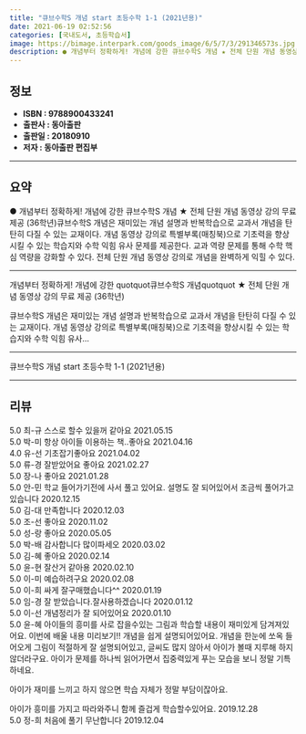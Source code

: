 ```yaml
---
title: "큐브수학S 개념 start 초등수학 1-1 (2021년용)"
date: 2021-06-19 02:52:56
categories: [국내도서, 초등학습서]
image: https://bimage.interpark.com/goods_image/6/5/7/3/291346573s.jpg
description: ● 개념부터 정확하게! 개념에 강한 큐브수학S 개념 ★ 전체 단원 개념 동영상 강의 무료 제공 (36학년)큐브수학S 개념은 재미있는 개념 설명과 반복학습으로 교과서 개념을 탄탄히 다질 수 있는 교재이다. 개념 동영상 강의로 특별부록(매칭북)으로 기초력을 향상시킬 수 있는 학습지와 수학
---
```


## **정보**

- **ISBN : 9788900433241**
- **출판사 : 동아출판**
- **출판일 : 20180910**
- **저자 : 동아출판 편집부**

------



## **요약**

●  개념부터 정확하게! 개념에 강한 큐브수학S 개념 ★ 전체 단원 개념 동영상 강의 무료 제공 (36학년)큐브수학S 개념은 재미있는 개념 설명과 반복학습으로 교과서 개념을 탄탄히 다질 수 있는 교재이다. 개념 동영상 강의로 특별부록(매칭북)으로 기초력을 향상시킬 수 있는 학습지와 수학 익힘 유사 문제를 제공한다. 교과 역량 문제를 통해 수학 핵심 역량을 강화할 수 있다. 전체 단원 개념 동영상 강의로 개념을 완벽하게 익힐 수 있다.

------

개념부터 정확하게! 개념에 강한 quotquot큐브수학S 개념quotquot
★ 전체 단원 개념 동영상 강의 무료 제공 (36학년)

큐브수학S 개념은 재미있는 개념 설명과 반복학습으로 교과서 개념을 탄탄히 다질 수 있는 교재이다. 개념 동영상 강의로 특별부록(매칭북)으로 기초력을 향상시킬 수 있는 학습지와 수학 익힘 유사... 

------


큐브수학S 개념 start 초등수학 1-1 (2021년용) 

------


## **리뷰** 

5.0 최-규 스스로 할수 있을꺼 같아요 2021.05.15 <br/>5.0 박-미 항상 아이들 이용하는 책..좋아요 2021.04.16 <br/>4.0 유-선 기초잡기좋아요 2021.04.02 <br/>5.0 류-경 잘받았어요 좋아요 2021.02.27 <br/>5.0 장-나 좋아요 2021.01.28 <br/>5.0 안-민 학교 들어가기전에 사서 풀고 있어요.
설명도 잘 되어있어서
조금씩 풀어가고 있습니다 2020.12.15 <br/>5.0 김-대 만족합니다 2020.12.03 <br/>5.0 조-선 좋아요 2020.11.02 <br/>5.0 성-랑 좋아요 2020.05.05 <br/>5.0 박-배 감사합니다
많이파세오 2020.03.02 <br/>5.0 김-혜 좋아요 2020.02.14 <br/>5.0 윤-현 잘산거 같아용
 2020.02.10 <br/>5.0 이-미 예습하려구요 2020.02.08 <br/>5.0 이-희 싸게 잘구매했습니다^^ 2020.01.19 <br/>5.0 임-경 잘 받았습니다.잘사용하겠습니다  2020.01.12 <br/>5.0 이-선 개념정리가 잘 되어있어요 2020.01.10 <br/>5.0 윤-혜 아이들의 흥미를 사로 잡을수있는 그림과 학습할 내용이 재미있게 담겨져있어요.
이번에 배울 내용 미리보기!!
개념을 쉽게 설명되어있어요.
개념을 한눈에 쏘옥 들어오게 그림이 적절하게 잘 설명되어있고,
글씨도 많지 않아서 아이가 볼때 지루해 하지 않더라구요.
아이가 문제를 하나씩 읽어가면서 집중력있게 푸는 모습을 보니 정말 기특하네요.

아이가 재미를 느끼고 하지 않으면 학습 자체가 정말 부담이잖아요.

아이가 흥미를 가지고 따라와주니 함께 즐겁게 학습할수있어요. 2019.12.28 <br/>5.0 정-희 처음에 풀기 무난합니다  2019.12.04 <br/>